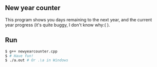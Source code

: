 ## New year counter
This program shows you days remaining to the next year, and the current year progress (it's quite buggy, I don't know why:( ).

## Run
```bash
$ g++ newyearcounter.cpp
$ # Have fun!
$ ./a.out # Or .\a in Windows
```